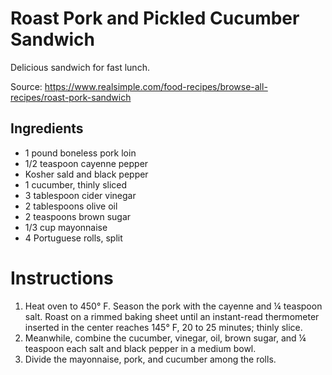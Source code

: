 # Roast Pork and Pickled Cucumber Sandwich

Delicious sandwich for fast lunch.

Source: https://www.realsimple.com/food-recipes/browse-all-recipes/roast-pork-sandwich
## Ingredients

- 1 pound boneless pork loin
- 1/2 teaspoon cayenne pepper
- Kosher sald and black pepper
- 1 cucumber, thinly sliced
- 3 tablespoon cider vinegar
- 2 tablespoons olive oil
- 2 teaspoons brown sugar 
- 1/3 cup mayonnaise
- 4 Portuguese rolls, split



# Instructions

1. Heat oven to 450° F. Season the pork with the cayenne and ¼ teaspoon salt. Roast on a rimmed baking sheet until an instant-read thermometer inserted in the center reaches 145° F, 20 to 25 minutes; thinly slice.
2. Meanwhile, combine the cucumber, vinegar, oil, brown sugar, and ¼ teaspoon each salt and black pepper in a medium bowl.
3. Divide the mayonnaise, pork, and cucumber among the rolls.


